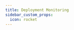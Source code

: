 ```yaml
---
title: Deployment Monitoring
sidebar_custom_props:
  icon: rocket
---
```


```yaml title="deployments.yaml" file=<rootDir>/modules/mission-control/fixtures/views/deployments.yaml

```
